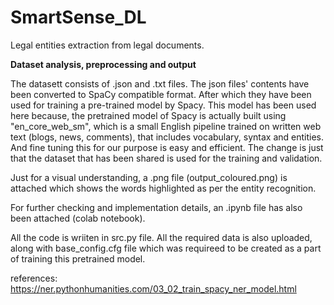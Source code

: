 # SmartSense_DL
Legal entities extraction from legal documents.

**Dataset analysis, preprocessing and output**

The datasett consists of .json and .txt files.
The json files' contents have been converted to SpaCy compatible format.
After which they have been used for training a pre-trained model by Spacy. This model has been used here because, the pretrained model of Spacy is actually built using "en_core_web_sm", which is a small English pipeline trained on written web text (blogs, news, comments), that includes vocabulary, syntax and entities. And fine tuning this for our purpose is easy and efficient. The change is just that the dataset that has been shared is used for the training and validation.

Just for a visual understanding, a .png file (output_coloured.png) is attached which shows the words highlighted as per the entity recognition.

For further checking and implementation details, an .ipynb file has also been attached (colab notebook).

All the code is wriiten in src.py file. All the required data is also uploaded, along with base_config.cfg file which was requireed to be created as a part of training this pretrained model.

references:
https://ner.pythonhumanities.com/03_02_train_spacy_ner_model.html 
